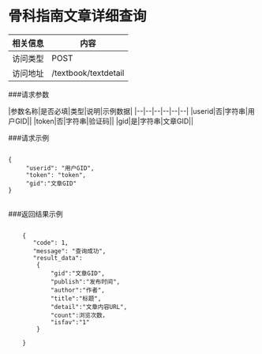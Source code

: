 # 骨科指南文章详细查询
|相关信息|内容|
|--|--|
|访问类型|POST|
|访问地址|/textbook/textdetail|

###请求参数

|参数名称|是否必填|类型|说明|示例数据|
|--|--|--|--|--|--|
|userid|否|字符串|用户GID||
|token|否|字符串|验证码||
|gid|是|字符串|文章GID||

###请求示例
<pre>
<code>
{
     "userid": "用户GID",
     "token": "token",
     "gid":"文章GID"
}
</code>
</pre>

###返回结果示例

<pre>
<code>
    {
       "code": 1,
       "message": "查询成功",
       "result_data":
        {
            "gid":"文章GID",
            "publish":"发布时间",
            "author":"作者",
            "title":"标题",
            "detail":"文章内容URL",
            "count":浏览次数，
            "isfav":"1"
        }

    }



</code>
</pre>
